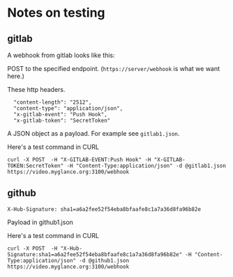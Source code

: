 # Notes on testing

## gitlab

A webhook from gitlab looks like this:

POST to the specified endpoint.  (`https://server/webhook` is what we want here.)

These http headers.

      "content-length": "2512",
      "content-type": "application/json",
      "x-gitlab-event": "Push Hook",
      "x-gitlab-token": "SecretToken"
   
A JSON object as a payload. For example see `gitlab1.json`.

Here's a test command in CURL
```
curl -X POST  -H "X-GITLAB-EVENT:Push Hook" -H "X-GITLAB-TOKEN:SecretToken" -H "Content-Type:application/json" -d @gitlab1.json https://video.myglance.org:3100/webhook
```

## github

    X-Hub-Signature: sha1=a6a2fee52f54eba8bfaafe8c1a7a36d8fa96b82e

Payload in github1.json

Here's a test command in CURL
```
curl -X POST  -H "X-Hub-Signature:sha1=a6a2fee52f54eba8bfaafe8c1a7a36d8fa96b82e" -H "Content-Type:application/json" -d @github1.json https://video.myglance.org:3100/webhook
```

